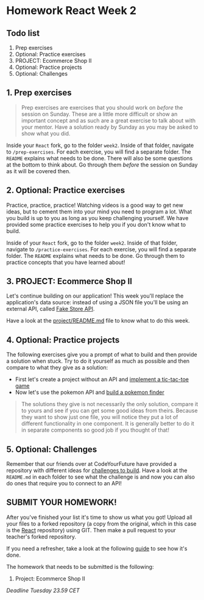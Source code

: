 # Homework React Week 2

## **Todo list**

1. Prep exercises
2. Optional: Practice exercises
3. PROJECT: Ecommerce Shop II
4. Optional: Practice projects
5. Optional: Challenges

## **1. Prep exercises**

> Prep exercises are exercises that you should work on _before_ the session on Sunday. These are a little more difficult or show an important concept and as such are a great exercise to talk about with your mentor. Have a solution ready by Sunday as you may be asked to show what you did.

Inside your `React` fork, go to the folder `week2`. Inside of that folder, navigate to `/prep-exercises`. For each exercise, you will find a separate folder. The `README` explains what needs to be done. There will also be some questions at the bottom to think about. Go through them _before_ the session on Sunday as it will be covered then.

## **2. Optional: Practice exercises**

Practice, practice, practice! Watching videos is a good way to get new ideas, but to cement them into your mind you need to program a lot. What you build is up to you as long as you keep challenging yourself. We have provided some practice exercises to help you if you don't know what to build.

Inside of your `React` fork, go to the folder `week2`. Inside of that folder, navigate to `/practice-exercises`. For each exercise, you will find a separate folder. The `README` explains what needs to be done. Go through them to practice concepts that you have learned about!

## **3. PROJECT: Ecommerce Shop II**

Let's continue building on our application! This week you'll replace the application's data source: instead of using a JSON file you'll be using an external API, called [Fake Store API](https://fakestoreapi.com/).

Have a look at the [project/README.md](./project/README.md) file to know what to do this week.

## **4. Optional: Practice projects**

The following exercises give you a prompt of what to build and then provide a solution when stuck. Try to do it yourself as much as possible and then compare to what they give as a solution:

- First let's create a project without an API and [implement a tic-tac-toe game](https://epic-react-exercises.vercel.app/react/hooks/1)
- Now let's use the pokemon API and [build a pokemon finder](https://epic-react-exercises.vercel.app/react/hooks/3)

> The solutions they give is not necessarily the only solution, compare it to yours and see if you can get some good ideas from theirs. Because they want to show just one file, you will notice they put a lot of different functionality in one component. It is generally better to do it in separate components so good job if you thought of that!

## **5. Optional: Challenges**

Remember that our friends over at CodeYourFuture have provided a repository with different ideas for [challenges to build](https://github.com/CodeYourFuture/cyf-react-challenges). Have a look at the `README.md` in each folder to see what the challenge is and now you can also do ones that require you to connect to an API!

## **SUBMIT YOUR HOMEWORK!**

After you've finished your list it's time to show us what you got! Upload all your files to a forked repository (a copy from the original, which in this case is the [React](https://www.github.com/HackYourFuture/React) repository) using GIT. Then make a pull request to your teacher's forked repository.

If you need a refresher, take a look at the following [guide](../hand-in-homework-guide.md) to see how it's done.

The homework that needs to be submitted is the following:

1. Project: Ecommerce Shop II

_Deadline Tuesday 23.59 CET_

